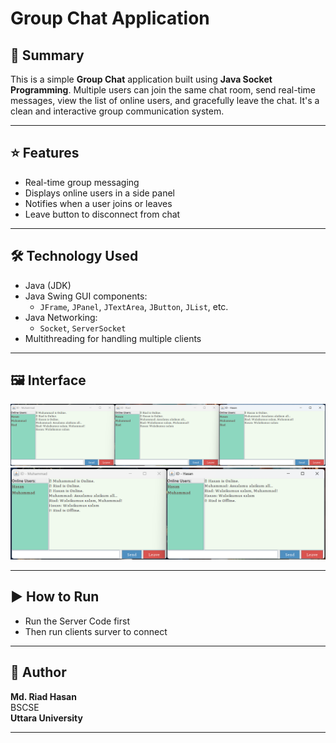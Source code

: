 # Group Chat Application

## 📝 Summary

This is a simple **Group Chat** application built using **Java Socket Programming**. Multiple users can join the same chat room, send real-time messages, view the list of online users, and gracefully leave the chat. It's a clean and interactive group communication system.

---

## ⭐ Features

- Real-time group messaging  
- Displays online users in a side panel  
- Notifies when a user joins or leaves  
- Leave button to disconnect from chat
  
---

## 🛠️ Technology Used

- Java (JDK)  
- Java Swing GUI components:  
  - `JFrame`, `JPanel`, `JTextArea`, `JButton`, `JList`, etc.  
- Java Networking:  
  - `Socket`, `ServerSocket`  
- Multithreading for handling multiple clients  

---

## 🖼️ Interface

<img src="sc1.png" alt="Chat App Interface Screenshot" width="1000"/>
<img src="sc2.png" alt="Chat App Interface Screenshot" width="650"/>

---

## ▶️ How to Run

 - Run the Server Code first
 - Then run clients surver to connect 

---

## 👤 Author

**Md. Riad Hasan**  
BSCSE   
**Uttara University**

---

